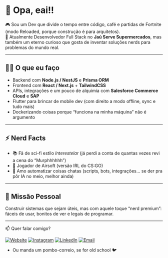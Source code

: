 # 👋 Opa, eai!!

🎮 Sou um Dev que divide o tempo entre código, café e partidas de Fortnite (modo Reloaded, porque construção é para arquitetos).  
🚀 Atualmente Desenvolvedor Full Stack no **Jaú Serve Supermercados**, mas também um eterno curioso que gosta de inventar soluções nerds para problemas do mundo real.  

---

## 🧑‍💻 O que eu faço
- Backend com **Node.js / NestJS** e **Prisma ORM**  
- Frontend com **React / Next.js** + **TailwindCSS**  
- APIs, integrações e um pouco de alquimia com **Salesforce Commerce Cloud** e **SAP**  
- Flutter para brincar de mobile dev (com direito a modo offline, sync e tudo mais)  
- Dockerizando coisas porque “funciona na minha máquina” não é argumento  

---

## ⚡ Nerd Facts
- 📚 Fã de sci-fi estilo *Interestelar* (já perdi a conta de quantas vezes revi a cena do “Murphhhhhh”)  
- 🎲 Jogador de Airsoft (versão IRL do CS:GO)  
- 🤖 Amo automatizar coisas chatas (scripts, bots, integrações… se der pra pôr IA no meio, melhor ainda)  

---

## 🚀 Missão Pessoal
Construir sistemas que sejam úteis, mas com aquele toque “nerd premium”:  
fáceis de usar, bonitos de ver e legais de programar.  

---

📫 Quer falar comigo?  

[![Website](https://img.shields.io/badge/Website-000000?style=for-the-badge&logo=About.me&logoColor=white)]([https://victorgteixeira.com.br](https://victorgteixeira.com.br/))
[![Instagram](https://img.shields.io/badge/Instagram-E4405F?style=for-the-badge&logo=instagram&logoColor=white)]([https://instagram.com/victorgteixeira](https://www.instagram.com/victorgteixeira))
[![LinkedIn](https://img.shields.io/badge/LinkedIn-0077B5?style=for-the-badge&logo=linkedin&logoColor=white)](https://linkedin.com/in/victorteixeira18)
[![Email](https://img.shields.io/badge/Email-D14836?style=for-the-badge&logo=gmail&logoColor=white)](mailto:victorteixeira.dev@outlook.com)

- Ou manda um pombo-correio, se for old school 🐦  
